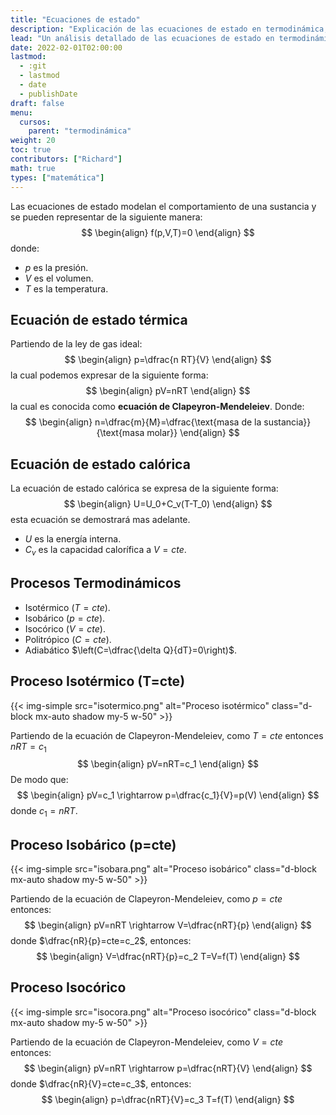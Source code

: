 ```yaml
---
title: "Ecuaciones de estado"
description: "Explicación de las ecuaciones de estado en termodinámica, su relación con diferentes procesos termodinámicos"
lead: "Un análisis detallado de las ecuaciones de estado en termodinámica y su papel en el modelado del comportamiento de sustancias en procesos isotérmicos, isobáricos e isocóricos"
date: 2022-02-01T02:00:00
lastmod:
  - :git
  - lastmod
  - date
  - publishDate
draft: false
menu:
  cursos:
    parent: "termodinámica"
weight: 20
toc: true
contributors: ["Richard"]
math: true
types: ["matemática"]
---
```


Las ecuaciones de estado modelan el comportamiento de una sustancia y se pueden representar de la siguiente manera:
$$
\begin{align}
    f(p,V,T)=0
\end{align}
$$
donde:

* $p$ es la presión.
* $V$ es el volumen.
* $T$ es la temperatura.

## Ecuación de estado térmica

Partiendo de la ley de gas ideal:
$$
\begin{align}
    p=\dfrac{n RT}{V}
\end{align}
$$
la cual podemos expresar de la siguiente forma:
$$
\begin{align}
    pV=nRT
\end{align}
$$
la cual es conocida como **ecuación de Clapeyron-Mendeleiev**. Donde:
$$
\begin{align}
    n=\dfrac{m}{M}=\dfrac{\text{masa de la sustancia}}{\text{masa molar}}
\end{align}
$$

## Ecuación de estado calórica

La ecuación de estado calórica se expresa de la siguiente forma:
$$
\begin{align}
    U=U_0+C_v(T-T_0)
\end{align}
$$
esta ecuación se demostrará mas adelante.

* $U$ es la energía interna.
* $C_v$ es la capacidad calorífica a $V=cte$.

## Procesos Termodinámicos

* Isotérmico ($T=cte$).
* Isobárico ($p=cte$).
* Isocórico ($V=cte$).
* Politrópico ($C=cte$).
* Adiabático $\left(C=\dfrac{\delta Q}{dT}=0\right)$.

## Proceso Isotérmico (T=cte)

{{< img-simple src="isotermico.png" alt="Proceso isotérmico" class="d-block mx-auto shadow my-5 w-50" >}}

Partiendo de la ecuación de Clapeyron-Mendeleiev, como $T=cte$ entonces $nRT=c_1$
$$
\begin{align}
    pV=nRT=c_1
\end{align}
$$
De modo que:
$$
\begin{align}
    pV=c_1 \rightarrow p=\dfrac{c_1}{V}=p(V)
\end{align}
$$
donde $c_1=nRT$.

## Proceso Isobárico (p=cte)

{{< img-simple src="isobara.png" alt="Proceso isobárico" class="d-block mx-auto shadow my-5 w-50" >}}

Partiendo de la ecuación de Clapeyron-Mendeleiev, como $p=cte$ entonces:
$$
\begin{align}
    pV=nRT \rightarrow V=\dfrac{nRT}{p}
\end{align}
$$
donde $\dfrac{nR}{p}=cte=c_2$, entonces:
$$
\begin{align}
    V=\dfrac{nRT}{p}=c_2 T=V=f(T)
\end{align}
$$

## Proceso Isocórico

{{< img-simple src="isocora.png" alt="Proceso isocórico" class="d-block mx-auto shadow my-5 w-50" >}}

Partiendo de la ecuación de Clapeyron-Mendeleiev, como $V=cte$ entonces:
$$
\begin{align}
    pV=nRT \rightarrow p=\dfrac{nRT}{V}
\end{align}
$$
donde $\dfrac{nR}{V}=cte=c_3$, entonces:
$$
\begin{align}
    p=\dfrac{nRT}{V}=c_3 T=f(T)
\end{align}
$$
